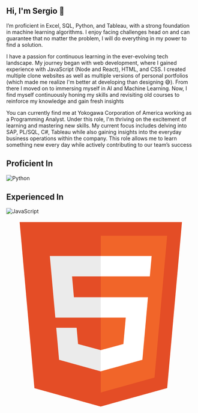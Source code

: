 ## Hi, I'm Sergio 👋

I’m proficient in Excel, SQL, Python, and Tableau, with a strong foundation in machine learning algorithms. I enjoy facing challenges head on and can guarantee that no matter the problem, I will do everything in my power to find a solution. 

I have a passion for continuous learning in the ever-evolving tech landscape. My journey began with web development, where I gained experience with JavaScript (Node and React), HTML, and CSS. I created multiple clone websites as well as multiple versions of personal portfolios (which made me realize I'm better at developing than designing 😅). From there I moved on to immersing myself in AI and Machine Learning. Now, I find myself continuously honing my skills and revisiting old courses to reinforce my knowledge and gain fresh insights

You can currently find me at Yokogawa Corporation of America working as a Programming Analyst. Under this role, I'm thriving on the excitement of learning and mastering new skills. My current focus includes delving into SAP, PL/SQL, C#, Tableau while also gaining insights into the everyday business operations within the company. This role allows me to learn something new every day while actively contributing to our team’s success

## Proficient In
<img src="https://camo.githubusercontent.com/04bcd2877d02f0c65ff93c7622686e0c5a4d838720a2ff5debe143a30b6eeb58/68747470733a2f2f696d672e736869656c64732e696f2f62616467652f2d507974686f6e2d3030303f266c6f676f3d507974686f6e" alt="Python" data-canonical-src="https://img.shields.io/badge/-Python-000?&amp;logo=Python" style="max-width: 100%;">

## Experienced In
<img src="https://camo.githubusercontent.com/e0dc80cecfb9e807086f7318656abbc2bcc0695bf1039d3bee149e65e320b088/68747470733a2f2f696d672e736869656c64732e696f2f62616467652f2d4a6176615363726970742d3030303f266c6f676f3d4a617661536372697074" alt="JavaScript" data-canonical-src="https://img.shields.io/badge/-JavaScript-000?&amp;logo=JavaScript" style="max-width: 100%;">

<svg xmlns="http://www.w3.org/2000/svg" viewBox="0 0 128 128" style="max-width: 100%;"><path fill="#E44D26" d="M19.037 113.876L9.032 1.661h109.936l-10.016 112.198-45.019 12.48z"/><path fill="#F16529" d="M64 116.8l36.378-10.086 8.559-95.878H64z"/><path fill="#EBEBEB" d="M64 52.455H45.788L44.53 38.361H64V24.599H29.489l.33 3.692 3.382 37.927H64zm0 35.743l-.061.017-15.327-4.14-.979-10.975H33.816l1.928 21.609 28.193 7.826.063-.017z"/><path fill="#fff" d="M63.952 52.455v13.763h16.947l-1.597 17.849-15.35 4.143v14.319l28.215-7.82.207-2.325 3.234-36.233.335-3.696h-3.708zm0-27.856v13.762h33.244l.276-3.092.628-6.978.329-3.692z "/></svg>
<!--
**SergioRobledo18/SergioRobledo18** is a ✨ _special_ ✨ repository because its `README.md` (this file) appears on your GitHub profile.

Here are some ideas to get you started:

- 🔭 I’m currently working on ...
- 🌱 I’m currently learning ...
- 👯 I’m looking to collaborate on ...
- 🤔 I’m looking for help with ...
- 💬 Ask me about ...
- 📫 How to reach me: ...
- 😄 Pronouns: ...
- ⚡ Fun fact: ...
-->
